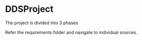 # DDSProject

The project is divided into 3 phases


Refer the requirements folder and navigate to individual sources.
